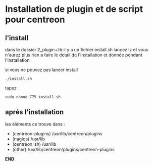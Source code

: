 # Installation de plugin et de script pour centreon

## l'install

dans le dossier 2_plugin+lib il y a un fichier install.sh lancez lz et vous n'aurez plus rien a faire le detail de l'installation et donnée pendant l'installation

si vous ne pouvez pas lancer install

```Shell
./install.sh
```

tapez

```Shell
sudo chmod 775 install.sh
```

## aprés l'installation 
les éléments ce trouve dans :
 + (centreon-plugins) /usr/lib/centreon/plugins
 + (nagios) /usr/lib
 + (centreon_sh) /usr/lib
 + (other) /usr/lib/centreon/plugins/centreon-plugins
 
 __END__
